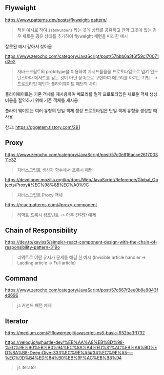 ## Flyweight

https://www.patterns.dev/posts/flyweight-pattern/

> 책을 예시로 하여 `isbnNumbers` 라는 곳에 상태를 공유하고 만약 그곳에 없는 경우 새로운 공유 상태를 추가하여 flyweight 패턴을 따라한 예시

잘못된 예시 같아서 찾아옴

https://www.zerocho.com/category/JavaScript/post/57bbb0a3f6f59c170071d2e2

> 자바스크립트의 prototype을 이용하여 메서드들을을 프로토타입으로 넘겨 인스턴스마다 메서드를 갖는 것이 아닌 상속으로 구현하여 메모리를 아끼는 기법 --> 프로토타입 패턴과 플라이웨이트 패턴의 차이

플라이웨이트는 기존 객체를 재사용하여 메모리를 절약
프로토타입은 새로운 객체 생성 비용을 절약하기 위해 기존 객체를 재사용

플라이 웨이트는 여러 유형의 단일 객체 생성
프로토타입은 단일 객체 유형을 생성할 때 사용

참고: https://gogetem.tistory.com/291

## Proxy

https://www.zerocho.com/category/JavaScript/post/57c0e816acce261700311c32

> 자바스크립트 생성자 함수에서 프록시 패턴

https://developer.mozilla.org/ko/docs/Web/JavaScript/Reference/Global_Objects/Proxy#%EC%98%88%EC%A0%9C

> 자바스크립트 Proxy 객체

https://reactpatterns.com/#proxy-component

> 리액트 프록시 컴포넌트 -> 아주 간략한 예제

## Chain of Responsibility

https://dev.to/xavios5/simpler-react-component-design-with-the-chain-of-responsibility-pattern-319o

> 리액트로 어떤 유저가 문제를 해결 한 예시 (Invisible article handler -> Laoding article -> Full article)

## Command

https://www.zerocho.com/category/JavaScript/post/57c667f2ee0b9e9043fed696

> js 커맨드 패턴 예제

## Iterator

https://medium.com/@flowergeoji/javascript-es6-basic-952ba3ff732

https://velog.io/@hustle-dev/%EB%AA%A8%EB%8D%98-%EC%9E%90%EB%B0%94%EC%8A%A4%ED%81%AC%EB%A6%BD%ED%8A%B8-Deep-Dive-333%EC%9E%A5#34%EC%9E%A5---%EC%9D%B4%ED%84%B0%EB%9F%AC%EB%B8%94

> js iterator
